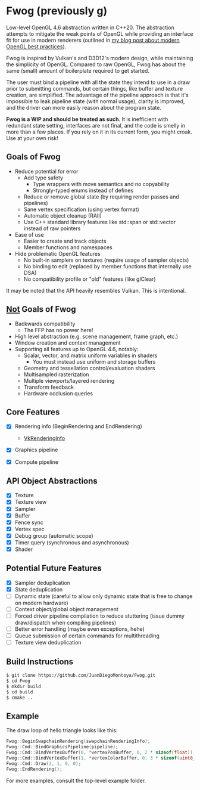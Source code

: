 # Fwog (previously g)

Low-level OpenGL 4.6 abstraction written in C++20. The abstraction attempts to mitigate the weak points of OpenGL while providing an interface fit for use in modern renderers (outlined in [my blog post about modern OpenGL best practices](https://juandiegomontoya.github.io/modern_opengl.html)).

Fwog is inspired by Vulkan's and D3D12's modern design, while maintaining the simplicity of OpenGL. Compared to raw OpenGL, Fwog has about the same (small) amount of boilerplate required to get started.

The user must bind a pipeline with all the state they intend to use in a draw prior to submitting commands, but certain things, like buffer and texture creation, are simplified. The advantage of the pipeline approach is that it's impossible to leak pipeline state (with normal usage), clarity is improved, and the driver can more easily reason about the program state.

**Fwog is a WIP and should be treated as such**. It is inefficient with redundant state setting, interfaces are not final, and the code is smelly in more than a few places. If you rely on it in its current form, you might croak. Use at your own risk!

## Goals of Fwog

- Reduce potential for error
  - Add type safety
    - Type wrappers with move semantics and no copyability
    - Strongly-typed enums instead of defines
  - Reduce or remove global state (by requiring render passes and pipelines)
  - Sane vertex specification (using vertex format)
  - Automatic object cleanup (RAII)
  - Use C++ standard library features like std::span or std::vector instead of raw pointers
- Ease of use
  - Easier to create and track objects
  - Member functions and namespaces
- Hide problematic OpenGL features
  - No built-in samplers on textures (require usage of sampler objects)
  - No binding to edit (replaced by member functions that internally use DSA)
  - No compatibility profile or "old" features (like glClear)

It may be noted that the API heavily resembles Vulkan. This is intentional.

## <ins>Not</ins> Goals of Fwog

- Backwards compatibility
  - The FFP has no power here!
- High level abstraction (e.g. scene management, frame graph, etc.)
- Window creation and context management
- Supporting all features up to OpenGL 4.6, notably:
  - Scalar, vector, and matrix uniform variables in shaders
    - You must instead use uniform and storage buffers
  - Geometry and tessellation control/evaluation shaders
  - Multisampled rasterization
  - Multiple viewports/layered rendering
  - Transform feedback
  - Hardware occlusion queries

## Core Features

- [x] Rendering info (BeginRendering and EndRendering)
  - [VkRenderingInfo](https://www.khronos.org/registry/vulkan/specs/1.3-extensions/man/html/VkRenderingInfo.html)
- [x] Graphics pipeline
- [x] Compute pipeline


## API Object Abstractions

- [x] Texture
- [x] Texture view
- [x] Sampler
- [x] Buffer
- [x] Fence sync
- [x] Vertex spec
- [x] Debug group (automatic scope)
- [x] Timer query (synchronous and asynchronous)
- [X] Shader

## Potential Future Features

- [x] Sampler deduplication
- [X] State deduplication
- [ ] Dynamic state (careful to allow only dynamic state that is free to change on modern hardware)
- [ ] Context object/global object management
- [ ] Forced driver pipeline compilation to reduce stuttering (issue dummy draw/dispatch when compiling pipelines)
- [ ] Better error handling (maybe even exceptions, hehe)
- [ ] Queue submission of certain commands for multithreading
- [ ] Texture view deduplication

## Build Instructions

```bash
$ git clone https://github.com/JuanDiegoMontoya/Fwog.git
$ cd Fwog
$ mkdir build
$ cd build
$ cmake ..
```

## Example

The draw loop of hello triangle looks like this:

```cpp
Fwog::BeginSwapchainRendering(swapchainRenderingInfo);
Fwog::Cmd::BindGraphicsPipeline(pipeline);
Fwog::Cmd::BindVertexBuffer(0, *vertexPosBuffer, 0, 2 * sizeof(float));
Fwog::Cmd::BindVertexBuffer(1, *vertexColorBuffer, 0, 3 * sizeof(uint8_t));
Fwog::Cmd::Draw(3, 1, 0, 0);
Fwog::EndRendering();
```

For more examples, consult the top-level example folder.

